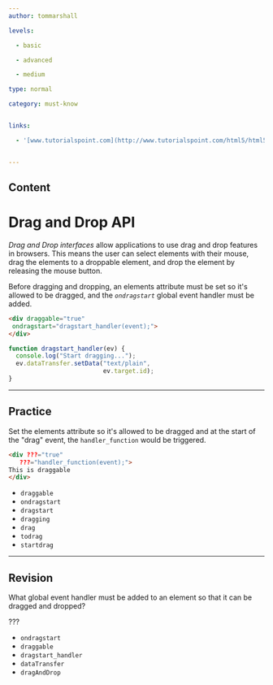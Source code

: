 ```yaml
---
author: tommarshall

levels:

  - basic

  - advanced

  - medium

type: normal

category: must-know


links:

  - '[www.tutorialspoint.com](http://www.tutorialspoint.com/html5/html5_drag_drop.htm){website}'


---
```

## Content
# Drag and Drop API

*Drag and Drop interfaces* allow applications to use drag and drop features in browsers. This means the user can select elements with their mouse, drag the elements to a droppable element, and drop the element by releasing the mouse button. 

Before dragging and dropping, an elements attribute must be set so it's allowed to be dragged, and the *`ondragstart`* global event handler must be added.

```html
<div draggable="true" 
 ondragstart="dragstart_handler(event);">
</div>
```
```JavaScript
function dragstart_handler(ev) {
  console.log("Start dragging...");
  ev.dataTransfer.setData("text/plain", 
                          ev.target.id);
}
```

---
## Practice

Set the elements attribute so it's allowed to be dragged and at the start of the "drag" event, the `handler_function` would be triggered.

```html
<div ???="true"
   ???="handler_function(event);">
This is draggable
</div>
```


* `draggable`
* `ondragstart`
* `dragstart`
* `dragging`
* `drag`
* `todrag`
* `startdrag`

---
## Revision

What global event handler must be added to an element so that it can be dragged and dropped?

???


* `ondragstart`
* `draggable`
* `dragstart_handler`
* `dataTransfer`
* `dragAndDrop`

